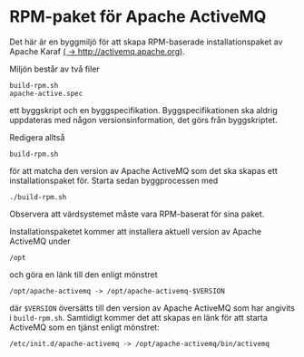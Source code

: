 RPM-paket för Apache ActiveMQ
=============================
Det här är en byggmiljö för att skapa RPM-baserade installationspaket av Apache Karaf [( -> http://activemq.apache.org)](http://activemq.apache.org).

Miljön består av två filer

    build-rpm.sh
    apache-active.spec

ett byggskript och en byggspecifikation. Byggspecifikationen ska aldrig uppdateras med någon versionsinformation, det görs från byggskriptet.

Redigera alltså

	build-rpm.sh
	
för att matcha den version av Apache ActiveMQ som det ska skapas ett installationspaket för. Starta sedan byggprocessen med

	./build-rpm.sh

Observera att värdsystemet måste vara RPM-baserat för sina paket.

Installationspaketet kommer att installera aktuell version av Apache ActiveMQ under 
	
	/opt
	
och göra en länk till den enligt mönstret

	/opt/apache-activemq -> /opt/apache-activemq-$VERSION
	
där `$VERSION` översätts till den version av Apache ActiveMQ som har angivits i `build-rpm.sh`. Samtidigt kommer det att skapas en länk för att starta ActiveMQ som en tjänst enligt mönstret:

	/etc/init.d/apache-activemq -> /opt/apache-activemq/bin/activemq